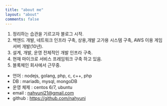 ```yaml
---
title: "about me"
layout: "about"
comments: false
---
```


1. 정리하는 습관을 기르고자 블로그 시작.
2. 백엔드 개발, 네트워크 인프라 구축, 상용,개발 고가용 시스템 구축, AWS 이용 게임 서버 개발(10년).
3. 설계, 개발, 운영 전체적인 개발 인프라 구축.
4. 현재 마이크로 서비스 프레임워크 구축 하고 있음.
5. 블록체인 회사에서 근무중.

- 언어 : nodejs, golang, php, c, c++, php 
- DB : mariadb, mysql, mongoDB
- 운영 체제 : centos 6/7, ubuntu
- email : nahyuni21@gmail.com
- github : https://github.com/nahyuni
